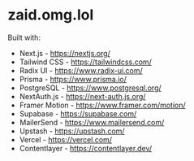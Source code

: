 # zaid.omg.lol

Built with:

-  Next.js - https://nextjs.org/
-  Tailwind CSS - https://tailwindcss.com/
-  Radix UI - https://www.radix-ui.com/
-  Prisma - https://www.prisma.io/
-  PostgreSQL - https://www.postgresql.org/
-  NextAuth.js - https://next-auth.js.org/
-  Framer Motion - https://www.framer.com/motion/
-  Supabase - https://supabase.com/
-  MailerSend - https://www.mailersend.com/
-  Upstash - https://upstash.com/
-  Vercel - https://vercel.com/
-  Contentlayer - https://contentlayer.dev/
